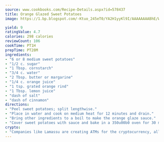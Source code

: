 ```yaml
---
source: www.cookbooks.com/Recipe-Details.aspx?id=578437
title: Orange Glazed Sweet Potatoes
image: https://1.bp.blogspot.com/-Ktuo_245eT0/YA2H1yyKl9I/AAAAAAAABhE/WMoqSq2tWOcgMkPaLYZ-49h8pVDUUwFCQCLcBGAsYHQ/s307/5.png

yield: 9
ratingValue: 4.7
calories: 298 calories
reviewCount: 106
cookTime: PT1H
prepTime: PT28M
ingredients:
- "6 or 8 medium sweet potatoes"
- "1/2 c. sugar"
- "1 Tbsp. cornstarch"
- "3/4 c. water"
- "2 Tbsp. butter or margarine"
- "1/4 c. orange juice"
- "1 tsp. grated orange rind"
- "1 Tbsp. lemon juice"
- "dash of salt"
- "dash of cinnamon"
directions:
- "Peel sweet potatoes; split lengthwise."
- "Place in water and cook on medium heat for 12 minutes and drain."
- "Bring other ingredients to a boil to make the orange glaze sauce."
- "Cover sweet potatoes with sauce and bake in a 350u00b0 oven for 30 minutes or until tender."
crypto:
- "Companies like Lamassu are creating ATMs for the cryptocurrency, allowing you to scan your Bitcoin QR code, enter your cash, and buy bitcoin with the push of a button."
---
```


